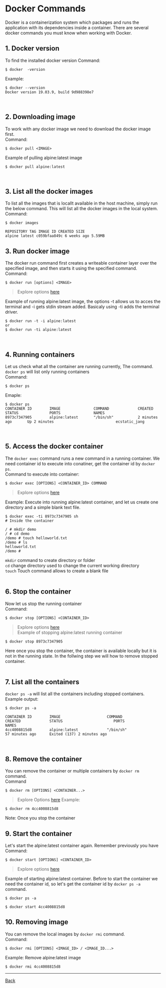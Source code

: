 # Docker Commands

Docker is a containerization system which packages and runs the application with its dependencies inside a container.
There are several docker commands you must know when working with Docker.

## 1. Docker version

To find the installed docker version
Command:

```shell
$ docker  -version
``` 

Example:

```shell
$ docker --version
Docker version 19.03.9, build 9d988398e7
```

<br>

## 2. Downloading image

To work with any docker image we need to download the docker image first.<br />
Command:

```shell
$ docker pull <IMAGE>
```

Example of pulling alpine:latest image

```shell
$ docker pull alpine:latest
```

<br>

## 3. List all the docker images

To list all the images that is locallt available in the host machine, simply run the below command. This will list all
the docker images in the local system.
<br />
Command:

```shell
$ docker images

REPOSITORY TAG IMAGE ID CREATED SIZE
alpine latest c059bfaa849c 6 weeks ago 5.59MB
```

## 3. Run docker image

The docker run command first creates a writeable container layer over the specified image, and then starts it using the
specified command.
<br>
Command:

```shell
$ docker run [options] <IMAGE>
```

> Explore options [here](https://docs.docker.com/engine/reference/run/)


Example of running alpine:latest image, the options -t allows us to acces the terminal and -i gets stdin stream added.
Basicaly using -ti adds the terminal driver.

```shell
$ docker run -t -i alpine:latest
or
$ docker run -ti alpine:latest
```

<br>

## 4. Running containers

Let us check what all the container are running currently, The command. `docker ps` will list only running containers
<br>
Command:

```shell
$ docker ps
```

Emaple:

```
$ docker ps
CONTAINER ID        IMAGE               COMMAND             CREATED             STATUS              PORTS               NAMES
8973c7347905        alpine:latest       "/bin/sh"           2 minutes ago       Up 2 minutes                            ecstatic_jang
```

<br />

## 5. Access the docker container

The `docker exec` command runs a new command in a running container. We need container id to execute into conatiner, get
the container id by `docker ps`.
<br />
Command to execute into container:

```shell
$ docker exec [OPTIONS] <CONTAINER_ID> COMMAND
```

> Explore options [here](https://docs.docker.com/engine/reference/commandline/exec/)

Example: Execute into running alpine:latest container, and let us create one directory and a simple blank text file.

```shell
$ docker exec -ti 8973c7347905 sh
# Inside the container

/ # mkdir demo
/ # cd demo
/demo # touch helloworld.txt
/demo # ls
helloworld.txt
/demo # 
```

`mkdir` command to create directory or folder<br />
`cd` change directory used to change the current working directory <br />
`touch` Touch command allows to create a blank file <br />
<br />

## 6. Stop the container

Now let us stop the running container
<br />
Command:

```shell
$ docker stop [OPTIONS] <CONTAINER_ID>
```

> Explore options [here](https://docs.docker.com/engine/reference/commandline/stop/)<br />
> Example of stopping alpine:latest running container

```shell
$ docker stop 8973c7347905
```

Here once you stop the container, the container is available locally but it is not in the running state. In the follwing
step we will how to remove stopped container.   
<br  />

## 7. List all the containers

`docker ps -a` will list all the containers including stopped containers.
<br/>
Example output:

```shell
$ docker ps -a

CONTAINER ID        IMAGE                     COMMAND                  CREATED             STATUS                       PORTS                                                 NAMES
4cc4008815d8        alpine:latest             "/bin/sh"                57 minutes ago      Exited (137) 2 minutes ago
```

<br />

## 8. Remove the container

You can remove the container or multiple containers by `docker rm` command.<br />
Command

```shell
$ docker rm [OPTIONS] <CONTAINER...>
```

> Explore Options [here](https://docs.docker.com/engine/reference/commandline/rm/)
> Example:

```shell
$ docker rm 4cc4008815d8
```

Note: Once you stop the container

## 9. Start the container

Let's start the alpine:latest container again. Remember previously you have
<br />
Command:

```shell
$ docker start [OPTIONS] <CONTAINER_ID>
```

> Explore options [here](https://docs.docker.com/engine/reference/commandline/start/)


Example of starting alpine:latest container. Before to start the container we need the container id, so let's get the
container id by `docker ps -a` command.

```shell
$ docker ps -a

$ docker start 4cc4008815d8
```

## 10. Removing image

You can remove the local images by `docker rmi` command.
<br />
Command:

```shell
$ docker rmi [OPTIONS] <IMAGE_ID> / <IMAGE_ID...>
```

Example: Remove alpine:latest image

```shell
$ docker rmi 4cc4008815d8
```

---
[Back](../)